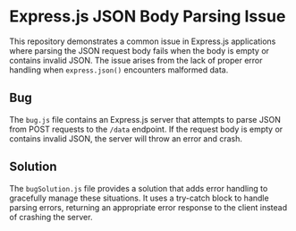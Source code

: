 # Express.js JSON Body Parsing Issue

This repository demonstrates a common issue in Express.js applications where parsing the JSON request body fails when the body is empty or contains invalid JSON.  The issue arises from the lack of proper error handling when `express.json()` encounters malformed data.

## Bug

The `bug.js` file contains an Express.js server that attempts to parse JSON from POST requests to the `/data` endpoint. If the request body is empty or contains invalid JSON, the server will throw an error and crash.

## Solution

The `bugSolution.js` file provides a solution that adds error handling to gracefully manage these situations. It uses a try-catch block to handle parsing errors, returning an appropriate error response to the client instead of crashing the server.